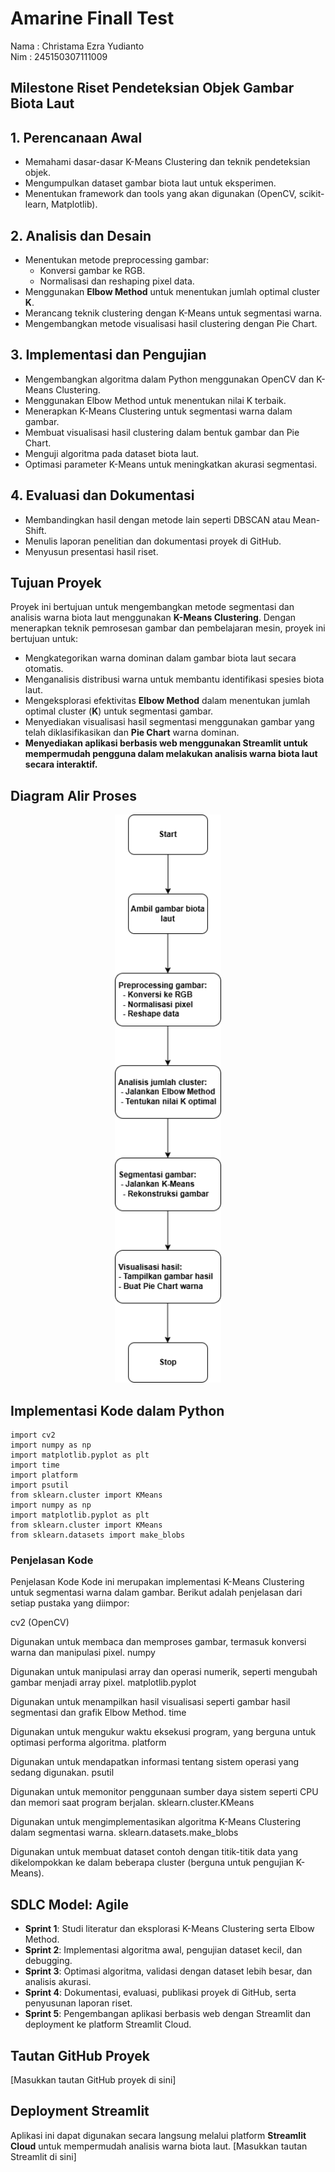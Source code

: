 # Amarine Finall Test 
Nama : Christama Ezra Yudianto <br>
Nim : 245150307111009

## Milestone Riset Pendeteksian Objek Gambar Biota Laut

## 1. Perencanaan Awal

- Memahami dasar-dasar K-Means Clustering dan teknik pendeteksian objek.
- Mengumpulkan dataset gambar biota laut untuk eksperimen.
- Menentukan framework dan tools yang akan digunakan (OpenCV, scikit-learn, Matplotlib).

## 2. Analisis dan Desain

- Menentukan metode preprocessing gambar:
  - Konversi gambar ke RGB.
  - Normalisasi dan reshaping pixel data.
- Menggunakan **Elbow Method** untuk menentukan jumlah optimal cluster **K**.
- Merancang teknik clustering dengan K-Means untuk segmentasi warna.
- Mengembangkan metode visualisasi hasil clustering dengan Pie Chart.

## 3. Implementasi dan Pengujian

- Mengembangkan algoritma dalam Python menggunakan OpenCV dan K-Means Clustering.
- Menggunakan Elbow Method untuk menentukan nilai K terbaik.
- Menerapkan K-Means Clustering untuk segmentasi warna dalam gambar.
- Membuat visualisasi hasil clustering dalam bentuk gambar dan Pie Chart.
- Menguji algoritma pada dataset biota laut.
- Optimasi parameter K-Means untuk meningkatkan akurasi segmentasi.

## 4. Evaluasi dan Dokumentasi

- Membandingkan hasil dengan metode lain seperti DBSCAN atau Mean-Shift.
- Menulis laporan penelitian dan dokumentasi proyek di GitHub.
- Menyusun presentasi hasil riset.

## Tujuan Proyek

Proyek ini bertujuan untuk mengembangkan metode segmentasi dan analisis warna biota laut menggunakan **K-Means Clustering**. Dengan menerapkan teknik pemrosesan gambar dan pembelajaran mesin, proyek ini bertujuan untuk:
- Mengkategorikan warna dominan dalam gambar biota laut secara otomatis.
- Menganalisis distribusi warna untuk membantu identifikasi spesies biota laut.
- Mengeksplorasi efektivitas **Elbow Method** dalam menentukan jumlah optimal cluster (**K**) untuk segmentasi gambar.
- Menyediakan visualisasi hasil segmentasi menggunakan gambar yang telah diklasifikasikan dan **Pie Chart** warna dominan.
- **Menyediakan aplikasi berbasis web menggunakan Streamlit untuk mempermudah pengguna dalam melakukan analisis warna biota laut secara interaktif.**

## Diagram Alir Proses
<p align="center">
  <img src="images/diagram.png" alt="diagram" width="170">
</p>

## Implementasi Kode dalam Python 

```
import cv2
import numpy as np
import matplotlib.pyplot as plt
import time
import platform
import psutil
from sklearn.cluster import KMeans
import numpy as np
import matplotlib.pyplot as plt
from sklearn.cluster import KMeans
from sklearn.datasets import make_blobs
```
### Penjelasan Kode
Penjelasan Kode
Kode ini merupakan implementasi K-Means Clustering untuk segmentasi warna dalam gambar. Berikut adalah penjelasan dari setiap pustaka yang diimpor:

cv2 (OpenCV)

Digunakan untuk membaca dan memproses gambar, termasuk konversi warna dan manipulasi pixel.
numpy

Digunakan untuk manipulasi array dan operasi numerik, seperti mengubah gambar menjadi array pixel.
matplotlib.pyplot

Digunakan untuk menampilkan hasil visualisasi seperti gambar hasil segmentasi dan grafik Elbow Method.
time

Digunakan untuk mengukur waktu eksekusi program, yang berguna untuk optimasi performa algoritma.
platform

Digunakan untuk mendapatkan informasi tentang sistem operasi yang sedang digunakan.
psutil

Digunakan untuk memonitor penggunaan sumber daya sistem seperti CPU dan memori saat program berjalan.
sklearn.cluster.KMeans

Digunakan untuk mengimplementasikan algoritma K-Means Clustering dalam segmentasi warna.
sklearn.datasets.make_blobs

Digunakan untuk membuat dataset contoh dengan titik-titik data yang dikelompokkan ke dalam beberapa cluster (berguna untuk pengujian K-Means).

## SDLC Model: Agile

- **Sprint 1**: Studi literatur dan eksplorasi K-Means Clustering serta Elbow Method.
- **Sprint 2**: Implementasi algoritma awal, pengujian dataset kecil, dan debugging.
- **Sprint 3**: Optimasi algoritma, validasi dengan dataset lebih besar, dan analisis akurasi.
- **Sprint 4**: Dokumentasi, evaluasi, publikasi proyek di GitHub, serta penyusunan laporan riset.
- **Sprint 5**: Pengembangan aplikasi berbasis web dengan Streamlit dan deployment ke platform Streamlit Cloud.

## Tautan GitHub Proyek

[Masukkan tautan GitHub proyek di sini]

## Deployment Streamlit

Aplikasi ini dapat digunakan secara langsung melalui platform **Streamlit Cloud** untuk mempermudah analisis warna biota laut. [Masukkan tautan Streamlit di sini]

